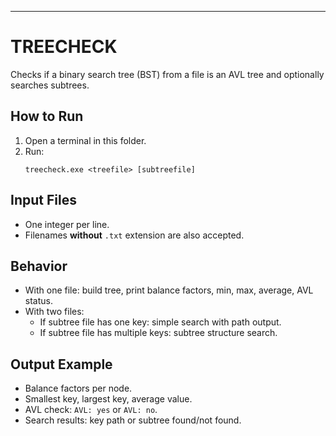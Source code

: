 
---

# TREECHECK

Checks if a binary search tree (BST) from a file is an AVL tree and optionally searches subtrees.

## How to Run

1. Open a terminal in this folder.
2. Run:
   ```
   treecheck.exe <treefile> [subtreefile]
   ```

## Input Files

- One integer per line.
- Filenames **without** `.txt` extension are also accepted.

## Behavior

- With one file: build tree, print balance factors, min, max, average, AVL status.
- With two files:
  - If subtree file has one key: simple search with path output.
  - If subtree file has multiple keys: subtree structure search.

## Output Example

- Balance factors per node.
- Smallest key, largest key, average value.
- AVL check: `AVL: yes` or `AVL: no`.
- Search results: key path or subtree found/not found.

